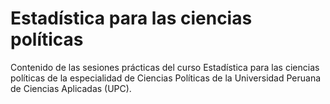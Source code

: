# Estadística para las ciencias políticas

Contenido de las sesiones prácticas del curso Estadística para las ciencias políticas de la especialidad de Ciencias Políticas de la Universidad Peruana de Ciencias Aplicadas (UPC).
